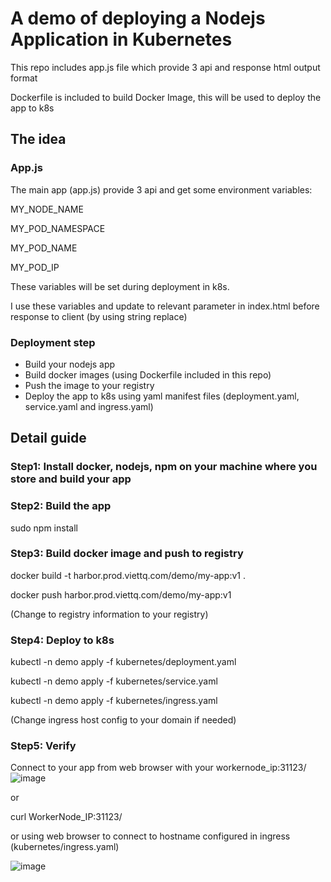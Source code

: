 # A demo of deploying a Nodejs Application in Kubernetes
This repo includes app.js file which provide 3 api and response html output format

Dockerfile is included to build Docker Image, this will be used to deploy the app to k8s

## The idea
### App.js
The main app (app.js) provide 3 api and get some environment variables:

MY_NODE_NAME

MY_POD_NAMESPACE

MY_POD_NAME

MY_POD_IP

These variables will be set during deployment in k8s.

I use these variables and update to relevant parameter in index.html before response to client (by using string replace)

### Deployment step
- Build your nodejs app
- Build docker images (using Dockerfile included in this repo)
- Push the image to your registry 
- Deploy the app to k8s using yaml manifest files (deployment.yaml, service.yaml and ingress.yaml) 

## Detail guide
### Step1: Install docker, nodejs, npm on your machine where you store and build your app

### Step2: Build the app
sudo npm install

### Step3: Build docker image and push to registry 
docker build -t harbor.prod.viettq.com/demo/my-app:v1 .

docker push harbor.prod.viettq.com/demo/my-app:v1

(Change to registry information to your registry)

### Step4: Deploy to k8s
kubectl -n demo apply -f kubernetes/deployment.yaml

kubectl -n demo apply -f kubernetes/service.yaml

kubectl -n demo apply -f kubernetes/ingress.yaml

(Change ingress host config to your domain if needed)

### Step5: Verify
Connect to your app from web browser with your workernode_ip:31123/
![image](https://user-images.githubusercontent.com/63487262/184474127-4c2eb53f-fdf8-4d18-87cc-0ef061bcb625.png)

or 

curl WorkerNode_IP:31123/

or using web browser to connect to hostname configured in ingress (kubernetes/ingress.yaml)

![image](https://user-images.githubusercontent.com/63487262/184474146-4d03dac2-1186-4452-9423-884bf9ef27ab.png)

